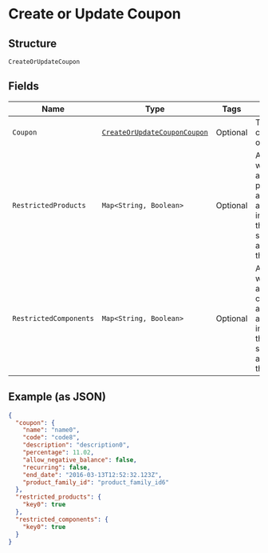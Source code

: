 
# Create or Update Coupon

## Structure

`CreateOrUpdateCoupon`

## Fields

| Name | Type | Tags | Description | Getter | Setter |
|  --- | --- | --- | --- | --- | --- |
| `Coupon` | [`CreateOrUpdateCouponCoupon`](../../doc/models/containers/create-or-update-coupon-coupon.md) | Optional | This is a container for one-of cases. | CreateOrUpdateCouponCoupon getCoupon() | setCoupon(CreateOrUpdateCouponCoupon coupon) |
| `RestrictedProducts` | `Map<String, Boolean>` | Optional | An object where the keys are product_ids and the values are booleans indicating if the coupon should be applicable to the product | Map<String, Boolean> getRestrictedProducts() | setRestrictedProducts(Map<String, Boolean> restrictedProducts) |
| `RestrictedComponents` | `Map<String, Boolean>` | Optional | An object where the keys are component_ids and the values are booleans indicating if the coupon should be applicable to the component | Map<String, Boolean> getRestrictedComponents() | setRestrictedComponents(Map<String, Boolean> restrictedComponents) |

## Example (as JSON)

```json
{
  "coupon": {
    "name": "name0",
    "code": "code8",
    "description": "description0",
    "percentage": 11.02,
    "allow_negative_balance": false,
    "recurring": false,
    "end_date": "2016-03-13T12:52:32.123Z",
    "product_family_id": "product_family_id6"
  },
  "restricted_products": {
    "key0": true
  },
  "restricted_components": {
    "key0": true
  }
}
```

